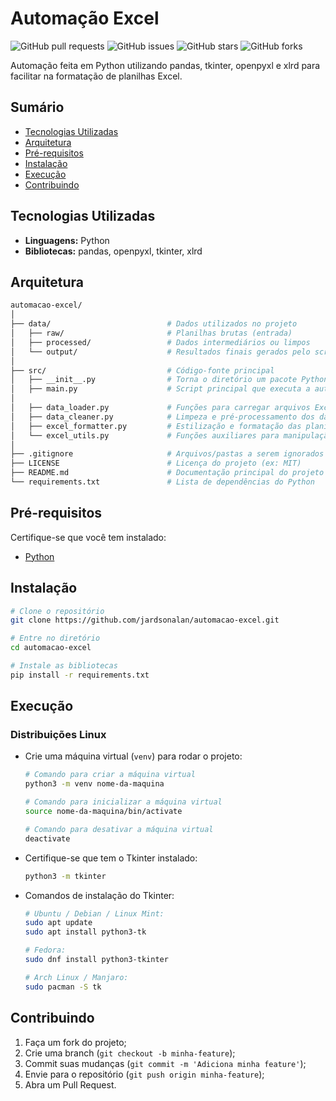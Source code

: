# Automação Excel

![GitHub pull requests](https://img.shields.io/github/issues-pr/jardsonalan/automacao-excel)
![GitHub issues](https://img.shields.io/github/issues/jardsonalan/automacao-excel)
![GitHub stars](https://img.shields.io/github/stars/jardsonalan/automacao-excel)
![GitHub forks](https://img.shields.io/github/forks/jardsonalan/automacao-excel)

Automação feita em Python utilizando pandas, tkinter, openpyxl e xlrd para facilitar na formatação de planilhas Excel.

## Sumário
- [Tecnologias Utilizadas](#tecnologias-utilizadas)
- [Arquitetura](#arquitetura)
- [Pré-requisitos](#pré-requisitos)
- [Instalação](#instalação)
- [Execução](#execução)
- [Contribuindo](#contribuindo)

## Tecnologias Utilizadas
- **Linguagens:** Python
- **Bibliotecas:** pandas, openpyxl, tkinter, xlrd

## Arquitetura
```bash
automacao-excel/
│
├── data/                          # Dados utilizados no projeto
│   ├── raw/                       # Planilhas brutas (entrada)
│   ├── processed/                 # Dados intermediários ou limpos
│   └── output/                    # Resultados finais gerados pelo script
│
├── src/                           # Código-fonte principal
│   ├── __init__.py                # Torna o diretório um pacote Python
│   ├── main.py                    # Script principal que executa a automação
│
│   ├── data_loader.py             # Funções para carregar arquivos Excel
│   ├── data_cleaner.py            # Limpeza e pré-processamento dos dados
│   ├── excel_formatter.py         # Estilização e formatação das planilhas
│   └── excel_utils.py             # Funções auxiliares para manipulação de Excel
│
├── .gitignore                     # Arquivos/pastas a serem ignorados pelo Git
├── LICENSE                        # Licença do projeto (ex: MIT)
├── README.md                      # Documentação principal do projeto
└── requirements.txt               # Lista de dependências do Python
```

## Pré-requisitos
Certifique-se que você tem instalado:
- [Python](https://www.python.org/downloads/)

## Instalação
```bash
# Clone o repositório
git clone https://github.com/jardsonalan/automacao-excel.git

# Entre no diretório
cd automacao-excel

# Instale as bibliotecas
pip install -r requirements.txt
```

## Execução
### Distribuições Linux
- Crie uma máquina virtual (`venv`) para rodar o projeto:

  ```bash
  # Comando para criar a máquina virtual 
  python3 -m venv nome-da-maquina

  # Comando para inicializar a máquina virtual
  source nome-da-maquina/bin/activate

  # Comando para desativar a máquina virtual
  deactivate
  ```
- Certifique-se que tem o Tkinter instalado:

  ```bash
  python3 -m tkinter
  ```

- Comandos de instalação do Tkinter:

  ```bash
  # Ubuntu / Debian / Linux Mint:
  sudo apt update
  sudo apt install python3-tk
  
  # Fedora:
  sudo dnf install python3-tkinter
  
  # Arch Linux / Manjaro:
  sudo pacman -S tk
  ```

## Contribuindo
1. Faça um fork do projeto;
2. Crie uma branch (`git checkout -b minha-feature`);
3. Commit suas mudanças (`git commit -m 'Adiciona minha feature'`);
4. Envie para o repositório (`git push origin minha-feature`);
5. Abra um Pull Request.
